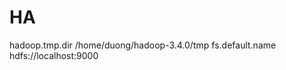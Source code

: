 # HA


<property>
    <name>hadoop.tmp.dir</name>
    <value>/home/duong/hadoop-3.4.0/tmp</value>
</property>
<property>
    <name>fs.default.name</name>
    <value>hdfs://localhost:9000</value>
</property>
